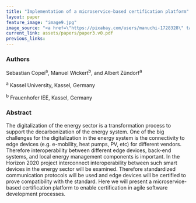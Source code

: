 ```yaml
---
title: "Implementation of a microservice-based certification platform"
layout: paper
feature_image: "image9.jpg"
image_source: "<a href=\"https://pixabay.com/users/manuchi-1728328\" target=\"_blank\">Manuchi</a>"
current_link: assets/papers/paper3.v0.pdf
previous_links:
---
```


### Authors

Sebastian Copei<sup>a</sup>,
Manuel Wickert<sup>b</sup>, and
Albert Zündorf<sup>a</sup>

<sup>a</sup> Kassel University, Kassel, Germany

<sup>b</sup> Frauenhofer IEE, Kassel, Germany

### Abstract

The digitalization of the energy sector is a transformation process to support
the decarbonization of the energy system. One of the big challenges for the
digitalization in the energy system is the connectivity to edge devices (e.g.
e-mobility, heat pumps, PV, etc) for different vendors. Therefore
interoperability between different edge devices, back-end systems, and local
energy management components is important. In the Horizon 2020 project
interconnect interoperability between such smart devices in the energy sector
will be examined. Therefore standardized communication protocols will be used
and edge devices will be certified to prove compatibility with the standard.
Here we will present a microservice-based certification platform to enable
certification in agile software development processes.